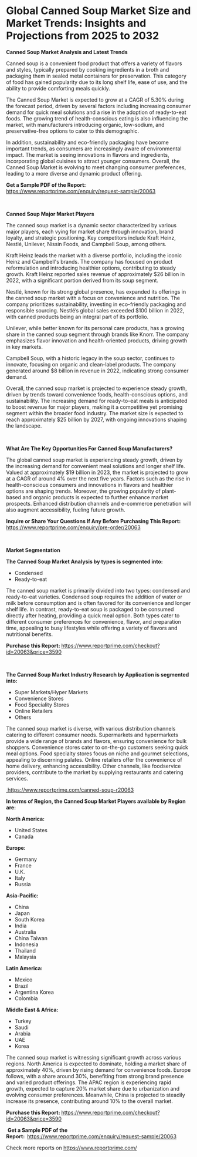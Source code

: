 <p><h1>Global Canned Soup Market Size and Market Trends: Insights and Projections from 2025 to 2032</h1></p><p><strong>Canned Soup Market Analysis and Latest Trends</strong></p>
<p><p>Canned soup is a convenient food product that offers a variety of flavors and styles, typically prepared by cooking ingredients in a broth and packaging them in sealed metal containers for preservation. This category of food has gained popularity due to its long shelf life, ease of use, and the ability to provide comforting meals quickly.</p><p>The Canned Soup Market is expected to grow at a CAGR of 5.30% during the forecast period, driven by several factors including increasing consumer demand for quick meal solutions and a rise in the adoption of ready-to-eat foods. The growing trend of health-conscious eating is also influencing the market, with manufacturers introducing organic, low-sodium, and preservative-free options to cater to this demographic.</p><p>In addition, sustainability and eco-friendly packaging have become important trends, as consumers are increasingly aware of environmental impact. The market is seeing innovations in flavors and ingredients, incorporating global cuisines to attract younger consumers. Overall, the Canned Soup Market is evolving to meet changing consumer preferences, leading to a more diverse and dynamic product offering.</p></p>
<p><strong>Get a Sample PDF of the Report:&nbsp;</strong> <a href="https://www.reportprime.com/enquiry/request-sample/20063?utm_campaign=2443&utm_medium=2&utm_source=Github&utm_content=ia&utm_term=19032025&utm_id=canned-soup">https://www.reportprime.com/enquiry/request-sample/20063</a></p>
<p>&nbsp;</p>
<p><strong>Canned Soup Major Market Players</strong></p>
<p><p>The canned soup market is a dynamic sector characterized by various major players, each vying for market share through innovation, brand loyalty, and strategic positioning. Key competitors include Kraft Heinz, Nestlé, Unilever, Nissin Foods, and Campbell Soup, among others.</p><p>Kraft Heinz leads the market with a diverse portfolio, including the iconic Heinz and Campbell's brands. The company has focused on product reformulation and introducing healthier options, contributing to steady growth. Kraft Heinz reported sales revenue of approximately $26 billion in 2022, with a significant portion derived from its soup segment.</p><p>Nestlé, known for its strong global presence, has expanded its offerings in the canned soup market with a focus on convenience and nutrition. The company prioritizes sustainability, investing in eco-friendly packaging and responsible sourcing. Nestlé’s global sales exceeded $100 billion in 2022, with canned products being an integral part of its portfolio.</p><p>Unilever, while better known for its personal care products, has a growing share in the canned soup segment through brands like Knorr. The company emphasizes flavor innovation and health-oriented products, driving growth in key markets.</p><p>Campbell Soup, with a historic legacy in the soup sector, continues to innovate, focusing on organic and clean-label products. The company generated around $8 billion in revenue in 2022, indicating strong consumer demand.</p><p>Overall, the canned soup market is projected to experience steady growth, driven by trends toward convenience foods, health-conscious options, and sustainability. The increasing demand for ready-to-eat meals is anticipated to boost revenue for major players, making it a competitive yet promising segment within the broader food industry. The market size is expected to reach approximately $25 billion by 2027, with ongoing innovations shaping the landscape.</p></p>
<p>&nbsp;</p>
<p><strong>What Are The Key Opportunities For Canned Soup Manufacturers?</strong></p>
<p><p>The global canned soup market is experiencing steady growth, driven by the increasing demand for convenient meal solutions and longer shelf life. Valued at approximately $19 billion in 2023, the market is projected to grow at a CAGR of around 4% over the next five years. Factors such as the rise in health-conscious consumers and innovations in flavors and healthier options are shaping trends. Moreover, the growing popularity of plant-based and organic products is expected to further enhance market prospects. Enhanced distribution channels and e-commerce penetration will also augment accessibility, fueling future growth.</p></p>
<p><strong>Inquire or Share Your Questions If Any Before Purchasing This Report:</strong> <a href="https://www.reportprime.com/enquiry/pre-order/20063?utm_campaign=2443&utm_medium=2&utm_source=Github&utm_content=ia&utm_term=19032025&utm_id=canned-soup">https://www.reportprime.com/enquiry/pre-order/20063</a></p>
<p>&nbsp;</p>
<p><strong>Market Segmentation</strong></p>
<p><strong>The Canned Soup Market Analysis by types is segmented into:</strong></p>
<p><ul><li>Condensed</li><li>Ready-to-eat</li></ul></p>
<p><p>The canned soup market is primarily divided into two types: condensed and ready-to-eat varieties. Condensed soup requires the addition of water or milk before consumption and is often favored for its convenience and longer shelf life. In contrast, ready-to-eat soup is packaged to be consumed directly after heating, providing a quick meal option. Both types cater to different consumer preferences for convenience, flavor, and preparation time, appealing to busy lifestyles while offering a variety of flavors and nutritional benefits.</p></p>
<p><strong>Purchase this Report:&nbsp;</strong><a href="https://www.reportprime.com/checkout?id=20063&price=3590&utm_campaign=2443&utm_medium=2&utm_source=Github&utm_content=ia&utm_term=19032025&utm_id=canned-soup">https://www.reportprime.com/checkout?id=20063&price=3590</a></p>
<p>&nbsp;</p>
<p><strong>The Canned Soup Market Industry Research by Application is segmented into:</strong></p>
<p><ul><li>Super Markets/Hyper Markets</li><li>Convenience Stores</li><li>Food Speciality Stores</li><li>Online Retailers</li><li>Others</li></ul></p>
<p><p>The canned soup market is diverse, with various distribution channels catering to different consumer needs. Supermarkets and hypermarkets provide a wide range of brands and flavors, ensuring convenience for bulk shoppers. Convenience stores cater to on-the-go customers seeking quick meal options. Food specialty stores focus on niche and gourmet selections, appealing to discerning palates. Online retailers offer the convenience of home delivery, enhancing accessibility. Other channels, like foodservice providers, contribute to the market by supplying restaurants and catering services.</p></p>
<p><a href="https://www.reportprime.com/canned-soup-r20063?utm_campaign=2443&utm_medium=2&utm_source=Github&utm_content=ia&utm_term=19032025&utm_id=canned-soup">&nbsp;https://www.reportprime.com/canned-soup-r20063</a></p>
<p><strong>In terms of Region, the Canned Soup Market Players available by Region are:</strong></p>
<p>
    <p> <strong> North America: </strong>
        <ul>
            <li>United States</li>
            <li>Canada</li>
        </ul>
        </p> 
    <p> <strong> Europe: </strong>
        <ul>
            <li>Germany</li>
            <li>France</li>
            <li>U.K.</li>
            <li>Italy</li>
            <li>Russia</li>
        </ul>
        </p> 
    <p> <strong> Asia-Pacific: </strong>
        <ul>
            <li>China</li>
            <li>Japan</li>
            <li>South Korea</li>
            <li>India</li>
            <li>Australia</li>
            <li>China Taiwan</li>
            <li>Indonesia</li>
            <li>Thailand</li>
            <li>Malaysia</li>
        </ul>
        </p> 
    <p> <strong> Latin America: </strong>
        <ul>
            <li>Mexico</li>
            <li>Brazil</li>
            <li>Argentina Korea</li>
            <li>Colombia</li>
        </ul>
        </p> 
    <p> <strong> Middle East & Africa: </strong>
        <ul>
            <li>Turkey</li>
            <li>Saudi</li>
            <li>Arabia</li>
            <li>UAE</li>
            <li>Korea</li>
        </ul>
    </p>
    </p>
<p><p>The canned soup market is witnessing significant growth across various regions. North America is expected to dominate, holding a market share of approximately 40%, driven by rising demand for convenience foods. Europe follows, with a share around 30%, benefiting from strong brand presence and varied product offerings. The APAC region is experiencing rapid growth, expected to capture 20% market share due to urbanization and evolving consumer preferences. Meanwhile, China is projected to steadily increase its presence, contributing around 10% to the overall market.</p></p>
<p><strong>Purchase this Report: </strong><a href="https://www.reportprime.com/checkout?id=20063&price=3590&utm_campaign=2443&utm_medium=2&utm_source=Github&utm_content=ia&utm_term=19032025&utm_id=canned-soup">https://www.reportprime.com/checkout?id=20063&price=3590</a></p>
<p>&nbsp;<strong>Get a Sample PDF of the Report:&nbsp;&nbsp;</strong><a href="https://www.reportprime.com/enquiry/request-sample/20063?utm_campaign=2443&utm_medium=2&utm_source=Github&utm_content=ia&utm_term=19032025&utm_id=canned-soup">https://www.reportprime.com/enquiry/request-sample/20063</a></p>
<p><strong></strong></p>
<p>Check more reports on <a href="https://www.reportprime.com/?utm_campaign=2443&utm_medium=2&utm_source=Github&utm_content=ia&utm_term=19032025&utm_id=canned-soup">https://www.reportprime.com/</a></p>